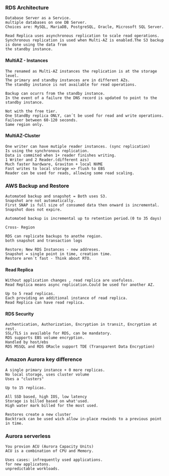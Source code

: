 ### RDS Architecture

    Database Server as a Service.
    multiple databases on one DB Server.
    Choices are: MySQL, MariaDB, PostgreSQL, Oracle, Microsoft SQL Server.

    Read Replica uses asynchronous replication to scale read operations.
    Synchronous replication is used when Multi-AZ is enabled.The S3 backup is done using the data from
    the standby instance.

    
#### MultiAZ - Instances

    The renamed as Multi-AZ instances the replication is at the storage level.
    The primary and standby instances are in different AZs.
    The standby instance is not available for read operations.

    Backup can ocurrs from the standby instance.
    In the event of a failure the DNS record is updated to point to the standby instance.

    Not with the free tier.
    One StandBy replica ONLY, can´t be used for read and write operations.
    Failover between 60-120 seconds.
    Same region only.
    
#### MultiAZ-Cluster

    One writer can have mutiple reader instances. (sync replication)
    Is using the synchronous replication.
    Data is commited when 1+ reader finishes writing.
    1 Writer and 2 Reader.(different azs)
    Much faster hardware, Graviton + local NVME
    Fast writes to local storage => flush to EBS
    Reader can be used for reads, allowing some read scaling.
    

### AWS Backup and Restore

    Automated backup and snapshot = Both uses S3.
    Snapshot are not automatically. 
    First SNAP is full size of consumed data then onward is incremental.
    Snapshot does not expire.

    Automated backup is incremental up to retention period.(0 to 35 days)

    Cross- Region

    RDS can replicate backups to anothe region.
    both snapshot and transaction logs
    
    Restore; New RDS Instances - new addreses.
    Snapshot = single point in time, creation time.
    Restore aren´t fast - Think about RTO.

    
#### Read Replica

    Without application changes , read replica are usefuless.
    Read Replica means async replication.Could be used for another AZ.

    Up to 5 read replicas.
    Each providing an additional instance of read replica.
    Read Replica can have read replica.


#### RDS Security

    Authentication, Authorization, Encryption in transit, Encryption at rest.
    SSL/TLS is available for RDS, can be mandatory.
    RDS supports EBS volume encryption.
    Handled by host/ebs
    RDS MSSQL and RDS ORacle support TDE (Transparent Data Encryption)

### Amazon Aurora key difference

    A single primary instance + 0 more replicas.
    No local storage, uses cluster volume
    Uses a "clusters"

    Up to 15 replicas.

    All SSD based, high IOS, low latency
    Storage is billed based on what'used.
    High water mark billed for the most used.

    Restores create a new cluster
    Backtrack can be used wich allow in-place rewinds to a previous point in time.

### Aurora serverless

    You provion ACU (Aurora Capacity Units)
    ACU is a combination of CPU and Memory.

    Uses cases: infrequently used applications.
    for new applicatons.
    unpredictable workloads.


    
    
    
    
